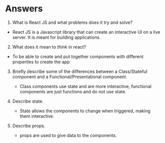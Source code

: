 # Answers


1.  What is React JS and what problems does it try and solve?

   - React JS is a Javascript library that can create an interactive UI on a live server. It is meant for building applications.

2.  What does it mean to _think_ in react?

   - To be able to create and put together components with different properties to create the app

3.  Briefly describe some of the differences between a Class/Stateful component and a Functional/Presentational component.

    - Class components use state and are more interactive, functional components are just functions and do not use state.

4.  Describe state.

    - State allows the components to change when triggered, making them interactive.

5.  Describe props.

    - props are used to give data to the components.